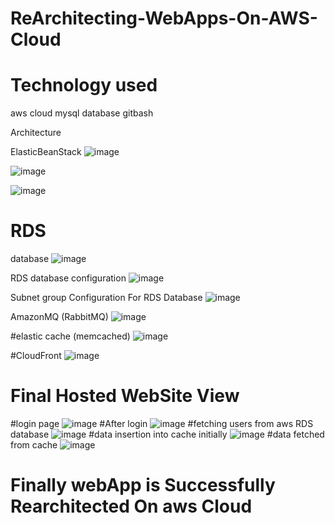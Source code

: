 # ReArchitecting-WebApps-On-AWS-Cloud

# Technology used 
aws cloud
mysql database
gitbash


Architecture


ElasticBeanStack
![image](https://user-images.githubusercontent.com/76225409/192157090-8e310c13-3d97-444a-b941-46788fcbeae9.png)

![image](https://user-images.githubusercontent.com/76225409/192157118-df8a7436-c2d1-443e-8e6f-cada3b42af33.png)

![image](https://user-images.githubusercontent.com/76225409/192157190-2a767904-20d2-4acf-98a4-28b4bcd8f86a.png)

# RDS
database
![image](https://user-images.githubusercontent.com/76225409/192157245-7f20d82c-b948-48e9-9f2e-5b05efa8ffb6.png)

RDS database configuration
![image](https://user-images.githubusercontent.com/76225409/192157277-19cb18e6-9c37-40cc-9f88-272b0c8643cb.png)

Subnet group Configuration  For RDS Database
![image](https://user-images.githubusercontent.com/76225409/192157317-4ec4598c-9cdf-4aef-ac5b-a6d465554a1e.png)

AmazonMQ (RabbitMQ)
![image](https://user-images.githubusercontent.com/76225409/192157348-4bf0ee2e-db91-43d1-9df4-aad9e2b1779e.png)

#elastic cache (memcached)
![image](https://user-images.githubusercontent.com/76225409/192157411-3aee6424-14e8-4a31-927e-b57addb2a995.png)

#CloudFront
![image](https://user-images.githubusercontent.com/76225409/192157753-e80c14e8-0087-4eac-88e6-b492c43101c6.png)

# Final Hosted WebSite View

#login page
![image](https://user-images.githubusercontent.com/76225409/192158052-fea9e3c3-63eb-419a-884e-d47a830c8578.png)
#After login
![image](https://user-images.githubusercontent.com/76225409/192158089-1f6bd7da-78e5-44e0-ae64-1afd80c9f9b2.png)
#fetching users from aws RDS database 
![image](https://user-images.githubusercontent.com/76225409/192158131-f2dd6055-1181-403b-b522-19a4b6e95899.png)
#data insertion into cache initially
![image](https://user-images.githubusercontent.com/76225409/192158165-24453230-b868-42c2-a85f-a6f31bf5860a.png)
#data fetched from cache
![image](https://user-images.githubusercontent.com/76225409/192158187-b976232b-a69d-410b-954c-d5785c160d22.png)


# Finally webApp is Successfully Rearchitected On aws Cloud

